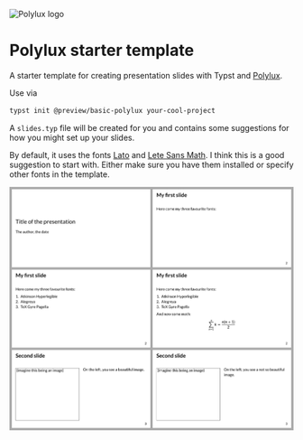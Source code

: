 ![Polylux logo](https://raw.githubusercontent.com/polylux-typ/polylux/ed1e70e74f2a525e80ace9144249c9537917731c/assets/polylux-logo.svg)

# Polylux starter template

A starter template for creating presentation slides with Typst and
[Polylux](https://github.com/polylux-typ/polylux/).

Use via
```sh
typst init @preview/basic-polylux your-cool-project
```

A `slides.typ` file will be created for you and contains some suggestions for
how you might set up your slides.

By default, it uses the fonts [Lato](https://www.latofonts.com/lato-free-fonts/)
and [Lete Sans Math](https://github.com/abccsss/LeteSansMath/releases).
I think this is a good suggestion to start with.
Either make sure you have them installed or specify other fonts in the template.

![thumbnail](thumbnail.png)

